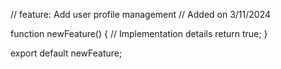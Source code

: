 // feature: Add user profile management
// Added on 3/11/2024

function newFeature() {
  // Implementation details
  return true;
}

export default newFeature;